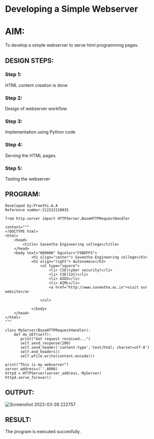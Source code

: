 # Developing a Simple Webserver

# AIM:

To develop a simple webserver to serve html programming pages.

## DESIGN STEPS:

### Step 1:

HTML content creation is done

### Step 2:

Design of webserver workflow

### Step 3:

Implementation using Python code

### Step 4:

Serving the HTML pages.

### Step 5:

Testing the webserver

## PROGRAM:
```
Developed by:Preethi.A.A
Reference number:212222110035

from http.server import HTTPServer,BaseHTTPRequestHandler

content="""
<!DOCTYPE html>
<html>
    <head>
        <title> Saveetha Engineering college</title>
    </head>
    <body text="000000" bgcolor="F5BDFFS">  
            <h1 align="center"> Saveetha Engineering college</h1>
            <h2 align="right"> Autonomous</h2>
                <ul type="square">
                    <li> CSE(cyber security)</li>
                    <li> CSE(Iot)</li>
                    <li> AIDS</li>
                    <li> AIML</li>
                    <a href="http://www.saveetha.ac.in">visit our website</a>
                    
                </ul>

            </body>
    </head>
</html> 
"""

class MyServer(BaseHTTPRequestHandler):
    def do_GET(self):
       print("Get request received...")
       self.send_response(200)
       self.send_header('content-type','text/html; charset=utf-8')
       self.end_headers()
       self.wfile.write(content.encode())

print("This is my webserver")
server_address=('',8000)
httpd = HTTPServer(server_address, MyServer)
httpd.serve_forever()
```
## OUTPUT:

![Screenshot 2023-03-28 222757](https://user-images.githubusercontent.com/120115840/228318369-9aa0a697-276e-46fb-8ccd-9fb5a1444626.png)

## RESULT:
The program is executed succesfully.
